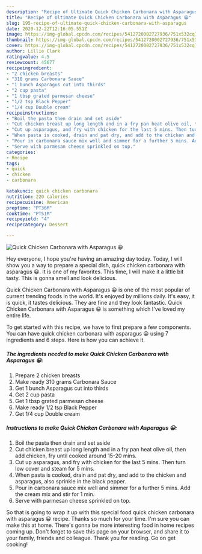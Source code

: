 ```yaml
---
description: "Recipe of Ultimate Quick Chicken Carbonara with Asparagus 😀"
title: "Recipe of Ultimate Quick Chicken Carbonara with Asparagus 😀"
slug: 195-recipe-of-ultimate-quick-chicken-carbonara-with-asparagus
date: 2020-12-22T12:16:05.551Z
image: https://img-global.cpcdn.com/recipes/5412720002727936/751x532cq70/quick-chicken-carbonara-with-asparagus-😀-recipe-main-photo.jpg
thumbnail: https://img-global.cpcdn.com/recipes/5412720002727936/751x532cq70/quick-chicken-carbonara-with-asparagus-😀-recipe-main-photo.jpg
cover: https://img-global.cpcdn.com/recipes/5412720002727936/751x532cq70/quick-chicken-carbonara-with-asparagus-😀-recipe-main-photo.jpg
author: Lillie Clark
ratingvalue: 4.5
reviewcount: 45677
recipeingredient:
- "2 chicken breasts"
- "310 grams Carbonara Sauce"
- "1 bunch Asparagus cut into thirds"
- "2 cup pasta"
- "1 tbsp grated parmesan cheese"
- "1/2 tsp Black Pepper"
- "1/4 cup Double cream"
recipeinstructions:
- "Boil the pasta then drain and set aside"
- "Cut chicken breast up long length and in a fry pan heat olive oil, then add chicken, fry until cooked around 15-20 mins."
- "Cut up asparagus, and fry with chicken for the last 5 mins. Then turn low cover and steam for 5 mins."
- "When pasta is cooked, drain and pat dry, and add to the chicken and asparagus, also sprinkle in the black pepper."
- "Pour in carbonara sauce mix well and simmer for a further 5 mins. Add the cream mix and stir for 1 min."
- "Serve with parmesan cheese sprinkled on top."
categories:
- Recipe
tags:
- quick
- chicken
- carbonara

katakunci: quick chicken carbonara 
nutrition: 220 calories
recipecuisine: American
preptime: "PT36M"
cooktime: "PT51M"
recipeyield: "4"
recipecategory: Dessert

---
```



![Quick Chicken Carbonara with Asparagus 😀](https://img-global.cpcdn.com/recipes/5412720002727936/751x532cq70/quick-chicken-carbonara-with-asparagus-😀-recipe-main-photo.jpg)

Hey everyone, I hope you're having an amazing day today. Today, I will show you a way to prepare a special dish, quick chicken carbonara with asparagus 😀. It is one of my favorites. This time, I will make it a little bit tasty. This is gonna smell and look delicious.

Quick Chicken Carbonara with Asparagus 😀 is one of the most popular of current trending foods in the world. It's enjoyed by millions daily. It's easy, it is quick, it tastes delicious. They are fine and they look fantastic. Quick Chicken Carbonara with Asparagus 😀 is something which I've loved my entire life.




To get started with this recipe, we have to first prepare a few components. You can have quick chicken carbonara with asparagus 😀 using 7 ingredients and 6 steps. Here is how you can achieve it.

<!--inarticleads1-->

##### The ingredients needed to make Quick Chicken Carbonara with Asparagus 😀:

1. Prepare 2 chicken breasts
1. Make ready 310 grams Carbonara Sauce
1. Get 1 bunch Asparagus cut into thirds
1. Get 2 cup pasta
1. Get 1 tbsp grated parmesan cheese
1. Make ready 1/2 tsp Black Pepper
1. Get 1/4 cup Double cream




<!--inarticleads2-->

##### Instructions to make Quick Chicken Carbonara with Asparagus 😀:

1. Boil the pasta then drain and set aside
1. Cut chicken breast up long length and in a fry pan heat olive oil, then add chicken, fry until cooked around 15-20 mins.
1. Cut up asparagus, and fry with chicken for the last 5 mins. Then turn low cover and steam for 5 mins.
1. When pasta is cooked, drain and pat dry, and add to the chicken and asparagus, also sprinkle in the black pepper.
1. Pour in carbonara sauce mix well and simmer for a further 5 mins. Add the cream mix and stir for 1 min.
1. Serve with parmesan cheese sprinkled on top.




So that is going to wrap it up with this special food quick chicken carbonara with asparagus 😀 recipe. Thanks so much for your time. I'm sure you can make this at home. There's gonna be more interesting food in home recipes coming up. Don't forget to save this page on your browser, and share it to your family, friends and colleague. Thank you for reading. Go on get cooking!
